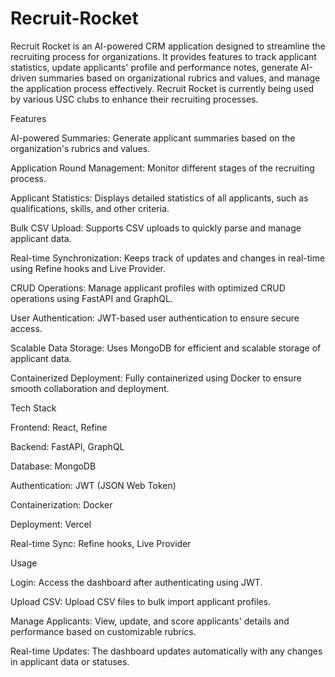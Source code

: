 
# Recruit-Rocket

Recruit Rocket is an AI-powered CRM application designed to streamline the recruiting process for organizations. It provides features to track applicant statistics, update applicants' profile and performance notes, generate AI-driven summaries based on organizational rubrics and values, and manage the application process effectively. Recruit Rocket is currently being used by various USC clubs to enhance their recruiting processes.

Features

AI-powered Summaries: Generate applicant summaries based on the organization's rubrics and values.

Application Round Management: Monitor different stages of the recruiting process.

Applicant Statistics: Displays detailed statistics of all applicants, such as qualifications, skills, and other criteria.

Bulk CSV Upload: Supports CSV uploads to quickly parse and manage applicant data.

Real-time Synchronization: Keeps track of updates and changes in real-time using Refine hooks and Live Provider.

CRUD Operations: Manage applicant profiles with optimized CRUD operations using FastAPI and GraphQL.

User Authentication: JWT-based user authentication to ensure secure access.

Scalable Data Storage: Uses MongoDB for efficient and scalable storage of applicant data.

Containerized Deployment: Fully containerized using Docker to ensure smooth collaboration and deployment.

Tech Stack

Frontend: React, Refine

Backend: FastAPI, GraphQL

Database: MongoDB

Authentication: JWT (JSON Web Token)

Containerization: Docker

Deployment: Vercel

Real-time Sync: Refine hooks, Live Provider

Usage

Login: Access the dashboard after authenticating using JWT.

Upload CSV: Upload CSV files to bulk import applicant profiles.

Manage Applicants: View, update, and score applicants' details and performance based on customizable rubrics.

Real-time Updates: The dashboard updates automatically with any changes in applicant data or statuses.
